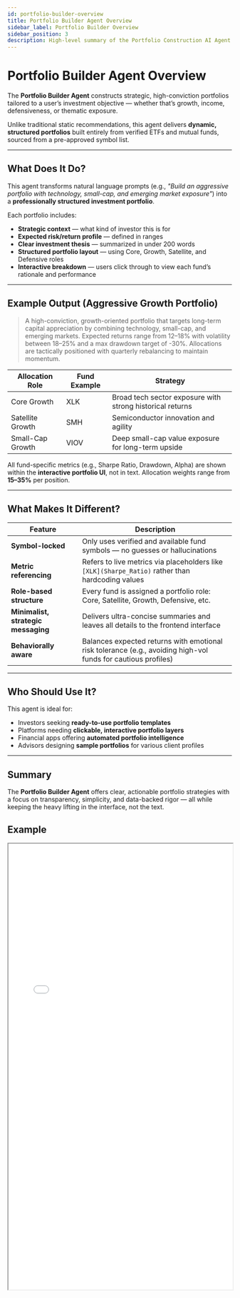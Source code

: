 ```yaml
---
id: portfolio-builder-overview
title: Portfolio Builder Agent Overview
sidebar_label: Portfolio Builder Overview
sidebar_position: 3
description: High-level summary of the Portfolio Construction AI Agent and its strategic output.
---
```


# Portfolio Builder Agent Overview

The **Portfolio Builder Agent** constructs strategic, high-conviction portfolios tailored to a user’s investment objective — whether that’s growth, income, defensiveness, or thematic exposure.

Unlike traditional static recommendations, this agent delivers **dynamic, structured portfolios** built entirely from verified ETFs and mutual funds, sourced from a pre-approved symbol list.

---

## What Does It Do?

This agent transforms natural language prompts (e.g., _"Build an aggressive portfolio with technology, small-cap, and emerging market exposure"_) into a **professionally structured investment portfolio**.

Each portfolio includes:

- **Strategic context** — what kind of investor this is for
- **Expected risk/return profile** — defined in ranges
- **Clear investment thesis** — summarized in under 200 words
- **Structured portfolio layout** — using Core, Growth, Satellite, and Defensive roles
- **Interactive breakdown** — users click through to view each fund’s rationale and performance

---

## Example Output (Aggressive Growth Portfolio)

> A high-conviction, growth-oriented portfolio that targets long-term capital appreciation by combining technology, small-cap, and emerging markets. Expected returns range from 12–18% with volatility between 18–25% and a max drawdown target of -30%. Allocations are tactically positioned with quarterly rebalancing to maintain momentum.

| Allocation Role | Fund Example | Strategy |
|------------------|--------------|----------|
| Core Growth | XLK | Broad tech sector exposure with strong historical returns |
| Satellite Growth | SMH | Semiconductor innovation and agility |
| Small-Cap Growth | VIOV | Deep small-cap value exposure for long-term upside |

All fund-specific metrics (e.g., Sharpe Ratio, Drawdown, Alpha) are shown within the **interactive portfolio UI**, not in text. Allocation weights range from **15–35%** per position.

---

## What Makes It Different?

| Feature | Description |
|--------|-------------|
| **Symbol-locked** | Only uses verified and available fund symbols — no guesses or hallucinations |
| **Metric referencing** | Refers to live metrics via placeholders like `[XLK](Sharpe_Ratio)` rather than hardcoding values |
| **Role-based structure** | Every fund is assigned a portfolio role: Core, Satellite, Growth, Defensive, etc. |
| **Minimalist, strategic messaging** | Delivers ultra-concise summaries and leaves all details to the frontend interface |
| **Behaviorally aware** | Balances expected returns with emotional risk tolerance (e.g., avoiding high-vol funds for cautious profiles) |

---

## Who Should Use It?

This agent is ideal for:

- Investors seeking **ready-to-use portfolio templates**
- Platforms needing **clickable, interactive portfolio layers**
- Financial apps offering **automated portfolio intelligence**
- Advisors designing **sample portfolios** for various client profiles

---

## Summary

The **Portfolio Builder Agent** offers clear, actionable portfolio strategies with a focus on transparency, simplicity, and data-backed rigor — all while keeping the heavy lifting in the interface, not the text.

## Example 
<iframe
  src="/pdfs/PortBuilder.pdf"
  width="100%"
  height="1000px"

>
  <p>Your browser does not support iframes. <a href="/pdfs/PortBuilder.pdf" target="_blank">Click here to view the PDF</a></p>
</iframe>